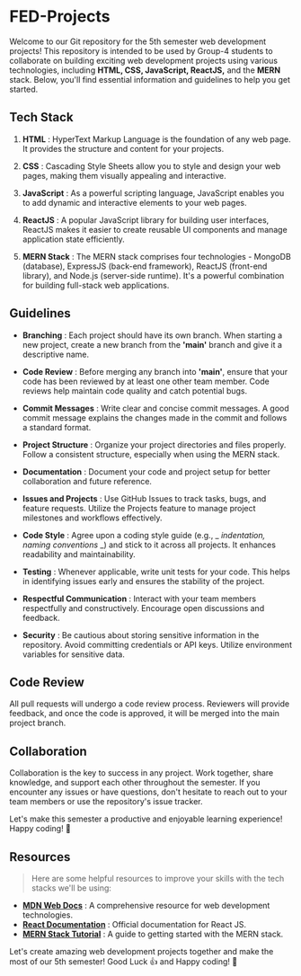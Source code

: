 # FED-Projects

Welcome to our Git repository for the 5th semester web development projects! This repository is intended to be used by Group-4 students to collaborate on building exciting web development projects using various technologies, including __HTML, CSS, JavaScript, ReactJS,__ and the __MERN__ stack. Below, you'll find essential information and guidelines to help you get started.


## Tech Stack 

1. __HTML__ : HyperText Markup Language is the foundation of any web page. It provides the structure and content for your projects.

1. __CSS__ : Cascading Style Sheets allow you to style and design your web pages, making them visually appealing and interactive.

1. __JavaScript__ : As a powerful scripting language, JavaScript enables you to add dynamic and interactive elements to your web pages.

1. __ReactJS__ : A popular JavaScript library for building user interfaces, ReactJS makes it easier to create reusable UI components and manage application state efficiently.

1. __MERN Stack__ : The MERN stack comprises four technologies - MongoDB (database), ExpressJS (back-end framework), ReactJS (front-end library), and Node.js (server-side runtime). It's a powerful combination for building full-stack web applications.

## Guidelines

+ __Branching__ : Each project should have its own branch. When starting a new project, create a new branch from the __'main'__ branch and give it a descriptive name.

+ __Code Review__ : Before merging any branch into __'main'__, ensure that your code has been reviewed by at least one other team member. Code reviews help maintain code quality and catch potential bugs.

+ __Commit Messages__ : Write clear and concise commit messages. A good commit message explains the changes made in the commit and follows a standard format.

+ __Project Structure__ : Organize your project directories and files properly. Follow a consistent structure, especially when using the MERN stack.

+ __Documentation__ : Document your code and project setup for better collaboration and future reference.

+ __Issues and Projects__ : Use GitHub Issues to track tasks, bugs, and feature requests. Utilize the Projects feature to manage project milestones and workflows effectively.

+ __Code Style__ : Agree upon a coding style guide (e.g., _ _indentation, naming conventions_ _) and stick to it across all projects. It enhances readability and maintainability.

+ __Testing__ : Whenever applicable, write unit tests for your code. This helps in identifying issues early and ensures the stability of the project.

+ __Respectful Communication__ : Interact with your team members respectfully and constructively. Encourage open discussions and feedback.

+ __Security__ : Be cautious about storing sensitive information in the repository. Avoid committing credentials or API keys. Utilize environment variables for sensitive data.


## Code Review

All pull requests will undergo a code review process. Reviewers will provide feedback, and once the code is approved, it will be merged into the main project branch.



## Collaboration

Collaboration is the key to success in any project. Work together, share knowledge, and support each other throughout the semester. If you encounter any issues or have questions, don't hesitate to reach out to your team members or use the repository's issue tracker.

Let's make this semester a productive and enjoyable learning experience! Happy coding! 🚀


## Resources
> Here are some helpful resources to improve your skills with the tech stacks we'll be using:

+ __[MDN Web Docs](https://developer.mozilla.org/en-US/)__ : A comprehensive resource for web development technologies.
+ __[React Documentation](https://legacy.reactjs.org/docs/getting-started.html)__ : Official documentation for React JS.
+ __[MERN Stack Tutorial](https://www.mongodb.com/languages/mern-stack-tutorial)__ : A guide to getting started with the MERN stack.
  
 Let's create amazing web development projects together and make the most of our 5th semester! Good Luck :+1: and Happy coding! 🚀
